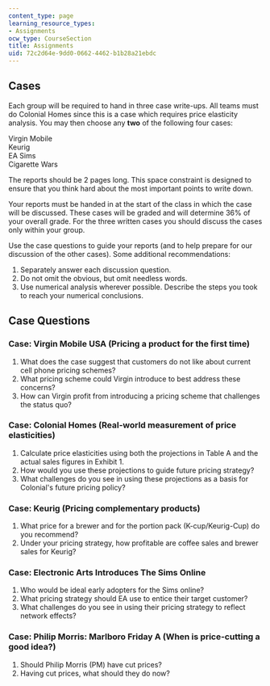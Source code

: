 ```yaml
---
content_type: page
learning_resource_types:
- Assignments
ocw_type: CourseSection
title: Assignments
uid: 72c2d64e-9dd0-0662-4462-b1b28a21ebdc
---
```


Cases
-----

Each group will be required to hand in three case write-ups. All teams must do Colonial Homes since this is a case which requires price elasticity analysis. You may then choose any **two** of the following four cases:

Virgin Mobile  
Keurig  
EA Sims  
Cigarette Wars

The reports should be 2 pages long. This space constraint is designed to ensure that you think hard about the most important points to write down.

Your reports must be handed in at the start of the class in which the case will be discussed. These cases will be graded and will determine 36% of your overall grade. For the three written cases you should discuss the cases only within your group.

Use the case questions to guide your reports (and to help prepare for our discussion of the other cases). Some additional recommendations:

1.  Separately answer each discussion question.
2.  Do not omit the obvious, but omit needless words.
3.  Use numerical analysis wherever possible. Describe the steps you took to reach your numerical conclusions.

Case Questions
--------------

### Case: Virgin Mobile USA (Pricing a product for the first time)

1.  What does the case suggest that customers do not like about current cell phone pricing schemes?
2.  What pricing scheme could Virgin introduce to best address these concerns?
3.  How can Virgin profit from introducing a pricing scheme that challenges the status quo?

### Case: Colonial Homes (Real-world measurement of price elasticities)

1.  Calculate price elasticities using both the projections in Table A and the actual sales figures in Exhibit 1.
2.  How would you use these projections to guide future pricing strategy?
3.  What challenges do you see in using these projections as a basis for Colonial's future pricing policy?

### Case: Keurig (Pricing complementary products)

1.  What price for a brewer and for the portion pack (K-cup/Keurig-Cup) do you recommend?
2.  Under your pricing strategy, how profitable are coffee sales and brewer sales for Keurig?

### Case: Electronic Arts Introduces The Sims Online

1.  Who would be ideal early adopters for the Sims online?
2.  What pricing strategy should EA use to entice their target customer?
3.  What challenges do you see in using their pricing strategy to reflect network effects?

### Case: Philip Morris: Marlboro Friday A (When is price-cutting a good idea?)

1.  Should Philip Morris (PM) have cut prices?
2.  Having cut prices, what should they do now?